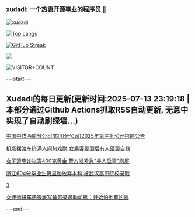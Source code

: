 ### xudadi: 一个热衷开源事业的程序员 👋

![xudadi](https://github-readme-stats-git-masterorgs-github-readme-stats-team.vercel.app/api?username=xudadi)

[![Top Langs](https://github-readme-stats.vercel.app/api/top-langs/?username=xudadi)](https://github.com/anuraghazra/github-readme-stats)

[![GitHub Streak](https://streak-stats.demolab.com?user=xudadi&locale=zh_Hans)](https://git.io/streak-stats)

![](https://raw.githubusercontent.com/xudadi/xudadi/main/assets/github-contribution-grid-snake.svg)

![VISITOR+COUNT](https://komarev.com/ghpvc/?username=xudadi&label=VISITOR+COUNT)


---start---

## Xudadi的每日更新(更新时间:2025-07-13 23:19:18 | 本部分通过Github Actions抓取RSS自动更新, 无意中实现了自动刷绿墙...)

[中国中煤西南分公司(四川分公司)2025年第三批公开招聘公告](https://www.gongkaoleida.com/article/2507061)

[机场摆渡车挤满人闷热难耐 女乘客晕倒后有人砸窗自救](https://m.163.com/news/article/K4C7JV3D05561G0D.html)

[女子遭电诈拟寄400克黄金 警方发紧急"寻人启事"刷屏](https://m.163.com/news/article/K4C764CV051492T3.html)

[浙江604分毕业生贺显贻放弃本科 被武汉高职院校录取](https://m.163.com/news/article/K4BVG5SF05149FJ6.html)

[3](https://m.163.com/touch/news/sub/domestic)

[女律师拼车遇猥亵写备忘录求助司机：开始怕他有凶器](https://m.163.com/news/article/K4BVV9EC051492T3.html)

---end---
